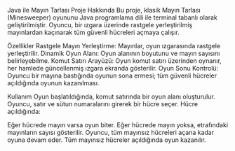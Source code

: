 Java ile Mayın Tarlası
Proje Hakkında
Bu proje, klasik Mayın Tarlası (Minesweeper) oyununu Java programlama dili ile terminal tabanlı olarak geliştirilmiştir. Oyuncu, bir ızgara üzerinde rastgele yerleştirilmiş mayınlardan kaçınarak tüm güvenli hücreleri açmaya çalışır.

Özellikler
Rastgele Mayın Yerleştirme: Mayınlar, oyun ızgarasında rastgele yerleştirilir.
Dinamik Oyun Alanı: Oyun alanının boyutunu ve mayın sayısını belirleyebilme.
Komut Satırı Arayüzü: Oyun komut satırı üzerinden oynanır, her hamlede güncellenmiş ızgara ekranda gösterilir.
Oyun Sonu Kontrolü: Oyuncu bir mayına bastığında oyunun sona ermesi; tüm güvenli hücreler açıldığında oyunun kazanılması.

Kullanım
Oyun başlatıldığında, komut satırında bir oyun alanı oluşturulur. Oyuncu, satır ve sütun numaralarını girerek bir hücre seçer. Hücre açıldığında:

Eğer hücrede mayın varsa oyun biter.
Eğer hücrede mayın yoksa, etrafındaki mayınların sayısı gösterilir.
Oyuncu, tüm mayınsız hücreleri açana kadar oyuna devam eder. Tüm mayınsız hücreler açıldığında oyun kazanılır.
